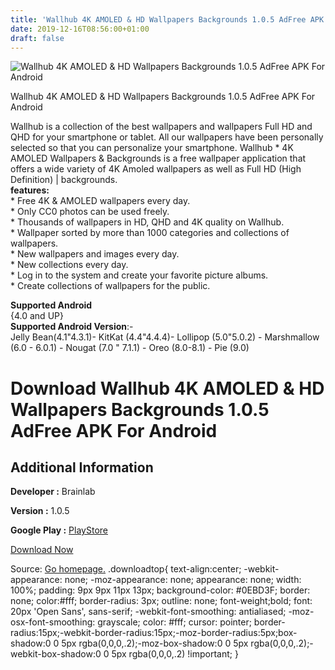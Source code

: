 ```yaml
---
title: 'Wallhub 4K AMOLED & HD Wallpapers Backgrounds 1.0.5 AdFree APK For Android'
date: 2019-12-16T08:56:00+01:00
draft: false
---
```


![Wallhub 4K AMOLED & HD Wallpapers Backgrounds 1.0.5 AdFree APK For Android](https://i2.wp.com/apkhome.net/wp-content/uploads/2019/11/Wallhub-4K-AMOLED-HD-Wallpapers-Backgrounds-1.0.5-AdFree.png "Wallhub 4K AMOLED & HD Wallpapers Backgrounds 1.0.5 AdFree APK For Android")

  

Wallhub 4K AMOLED & HD Wallpapers Backgrounds 1.0.5 AdFree APK For Android

Wallhub is a collection of the best wallpapers and wallpapers Full HD and QHD for your smartphone or tablet. All our wallpapers have been personally selected so that you can personalize your smartphone. Wallhub \* 4K AMOLED Wallpapers & Backgrounds is a free wallpaper application that offers a wide variety of 4K Amoled wallpapers as well as Full HD (High Definition) | backgrounds.  
**features:**  
\* Free 4K & AMOLED wallpapers every day.  
\* Only CC0 photos can be used freely.  
\* Thousands of wallpapers in HD, QHD and 4K quality on Wallhub.  
\* Wallpaper sorted by more than 1000 categories and collections of wallpapers.  
\* New wallpapers and images every day.  
\* New collections every day.  
\* Log in to the system and create your favorite picture albums.  
\* Create collections of wallpapers for the public.

**Supported Android**  
{4.0 and UP}  
**Supported Android Version**:-  
Jelly Bean(4.1"4.3.1)- KitKat (4.4"4.4.4)- Lollipop (5.0"5.0.2) - Marshmallow (6.0 - 6.0.1) - Nougat (7.0 " 7.1.1) - Oreo (8.0-8.1) - Pie (9.0)

Download Wallhub 4K AMOLED & HD Wallpapers Backgrounds 1.0.5 AdFree APK For Android
===================================================================================

Additional Information
----------------------

**Developer :** Brainlab

**Version :** 1.0.5

**Google Play :** [PlayStore](https://play.google.com/store/apps/details?id=uhd.hd.amoled.wallpapers.wallhub&hl=en)

  

[Download Now](https://store4app.co/post/wallhub-4k-amoled-amp-hd-wallpapers-backgrounds-1-0-5-adfree-apk-for-android_1574602189)

  
Source: [Go homepage.](https://store4app.co/post/wallhub-4k-amoled-amp-hd-wallpapers-backgrounds-1-0-5-adfree-apk-for-android_1574602189) .downloadtop{ text-align:center; -webkit-appearance: none; -moz-appearance: none; appearance: none; width: 100%; padding: 9px 9px 11px 13px; background-color: #0EBD3F; border: none; color:#fff; border-radius: 3px; outline: none; font-weight;bold; font: 20px 'Open Sans', sans-serif; -webkit-font-smoothing: antialiased; -moz-osx-font-smoothing: grayscale; color: #fff; cursor: pointer; border-radius:15px;-webkit-border-radius:15px;-moz-border-radius:5px;box-shadow:0 0 5px rgba(0,0,0,.2);-moz-box-shadow:0 0 5px rgba(0,0,0,.2);-webkit-box-shadow:0 0 5px rgba(0,0,0,.2) !important; }